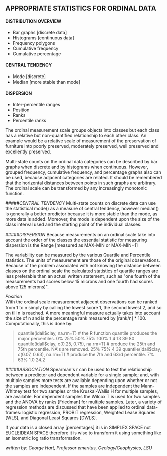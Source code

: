 ## APPROPRIATE STATISTICS FOR ORDINAL DATA 

#### DISTRIBUTION OVERVIEW 
* Bar graphs [discrete data] 
* Histograms [continuous data] 
* Frequency polygons 
* Cumulative frequency 
* Cumulative percentage 

#### CENTRAL TENDENCY 
* Mode [discrete] 
* Median [more stable than mode] 

#### DISPERSION 
* Inter-percentile ranges 
* Position 
* Ranks 
* Percentile ranks 

The ordinal measurement scale groups objects into classes but each class has a relative but
non-quantified relationship to each other class. An example would be a relative scale of
measurement of the preservation of furniture into poorly preserved, moderately preserved, well
preserved and excellently preserved. 

Multi-state counts on the ordinal data categories can be described by bar graphs when discrete
and by histograms when continuous. However, grouped frequency, cumulative frequency, and
percentage graphs also can be used, because adjacent categories are related. It should be
remembered that the horizontal distances between points in such graphs are arbitrary. The ordinal
scale can be transformed by any increasingly monotonic function. 

#####*CENTRAL TENDENCY*
Multi-state counts on discrete data can use the statistical mode() as a measure of central
tendency, however median() is generally a better predictor because it is more stable than the
mode, as more data is added. Moreover, the mode is dependent upon the size of the class
interval used and the starting point of the individual classes. 

#####*DISPERSION*
Because measurements on an ordinal scale take into account the order of the classes the
essential statistic for measuring dispersion is the Range [measured as MAX-MIN or MAX-MIN+1]

The variability can be measured by the various Quartile and Percentile statistics. The units of
measurement are those of the original observations. Because of the problem associated with not
knowing the distance between classes on the ordinal scale the calculated statistics of quartile
ranges are less preferable than an actual written statement, such as "one fourth of the
measurements had scores below 15 microns and one fourth had scores above 125 microns)". 

*Position*	
With the ordinal scale measurement adjacent observations can be ranked from 1 to n simply by
calling the lowest score 1, the second lowest 2, and so on till n is reached. A more meaningful
measure actually takes into account the size of n and is the percentage rank measured by
[rank/n] * 100. Computationally, this is done by: 

>quantile(idall$clay, na.rm=T) # the R function quantile produces the major percentiles. 
0% 25% 50% 75% 100% 
1 4 13 39 80 
>quantile(idall$clay, c(0.25, 0.75), na.rm=T) # produce the 25th and 75th percentile. NA's are removed. 
25% 75% 
4 39 
>quantile(idall$clay, c(0.07, 0.63), na.rm=T) # produce the 7th and 63rd percentile. 
7% 63% 
1.0 24.2 

#####*ASSOCIATION* 
Spearman's r can be used to test the relationship between a predictor and dependent variable for
a single sample; and, with multiple samples more tests are available depending upon whether or
not the samples are independent. If the samples are independent the Mann-Whitney test for two
samples or the Kruskal-Wallis H for multiple samples, are available. For dependent samples the
Wilcox T is used for two samples and the ANOVA by ranks [Friedman] for multiple samples.
Later, a variety of regression methods are discussed that have been applied to ordinal data-
frames: logistic regression, PROBIT regression, Weighted Lease Squares [WLS], and Diagonal
Least Squares [DWLS].



If your data is a closed array [percentages] it is in SIMPLEX SPACE not EUCLEIDEAN SPACE
therefore it is wise to transform it using something like an isometric log ratio transformation.

_written by:_
_George Hart,_
_Professor emeritus,_
_Geology/Geophysics, LSU_
